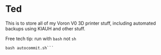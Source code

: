 # Ted
This is to store all of my Voron V0 3D printer stuff, including automated backups using KIAUH and other stuff.

Free tech tip: run with `bash` not `sh`

```cd ~/Ted 
bash autocommit.sh```
